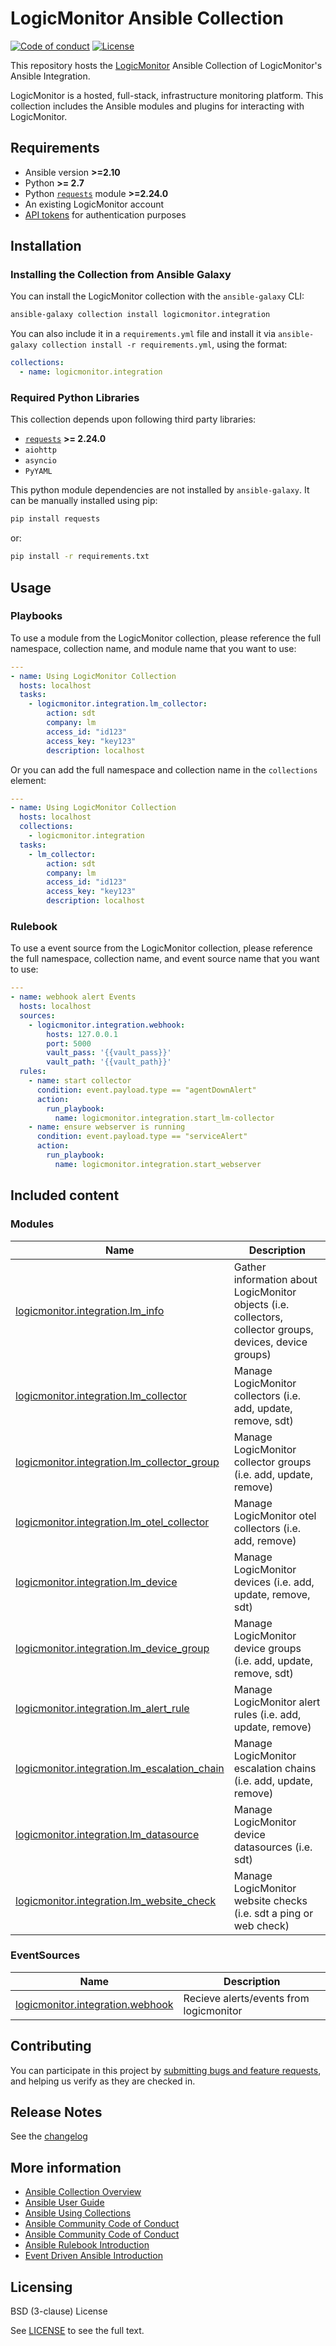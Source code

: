 # LogicMonitor Ansible Collection

[![Code of conduct](https://img.shields.io/badge/code%20of%20conduct-Ansible-silver.svg)](https://docs.ansible.com/ansible/latest/community/code_of_conduct.html)
[![License](https://img.shields.io/badge/License-BSD_3--Clause-blue.svg)](LICENSE)

This repository hosts the [LogicMonitor](https://logicmonitor.com) Ansible Collection of LogicMonitor's Ansible
Integration.

LogicMonitor is a hosted, full-stack, infrastructure monitoring platform. This collection includes the Ansible modules
and plugins for interacting with LogicMonitor.

## Requirements

- Ansible version **>=2.10**
- Python **>= 2.7**
- Python [``requests``](https://github.com/psf/requests) module **>=2.24.0**
- An existing LogicMonitor account
- [API tokens](https://logicmonitor.com/support/settings/users-and-roles/api-tokens) for authentication purposes

## Installation

### Installing the Collection from Ansible Galaxy

You can install the LogicMonitor collection with the `ansible-galaxy` CLI:

```bash
ansible-galaxy collection install logicmonitor.integration
```

You can also include it in a `requirements.yml` file and install it
via `ansible-galaxy collection install -r requirements.yml`, using the format:

```yaml
collections:
  - name: logicmonitor.integration
```

### Required Python Libraries

This collection depends upon following third party libraries:

* [`requests`](https://github.com/psf/requests) **>= 2.24.0**
* `aiohttp`
* `asyncio`
* `PyYAML`

This python module dependencies are not installed by `ansible-galaxy`. It can be manually installed using pip:

```bash
pip install requests
```

or:

```bash
pip install -r requirements.txt
```

## Usage

### Playbooks

To use a module from the LogicMonitor collection, please reference the full namespace, collection name, and module name
that you want to use:

```yaml
---
- name: Using LogicMonitor Collection
  hosts: localhost
  tasks:
    - logicmonitor.integration.lm_collector:
        action: sdt
        company: lm
        access_id: "id123"
        access_key: "key123"
        description: localhost
```

Or you can add the full namespace and collection name in the `collections` element:

```yaml
---
- name: Using LogicMonitor Collection
  hosts: localhost
  collections:
    - logicmonitor.integration
  tasks:
    - lm_collector:
        action: sdt
        company: lm
        access_id: "id123"
        access_key: "key123"
        description: localhost
```

### Rulebook

To use a event source from the LogicMonitor collection, please reference the full namespace, collection name, and event source name
that you want to use:

```yaml
---
- name: webhook alert Events
  hosts: localhost
  sources:
    - logicmonitor.integration.webhook:
        hosts: 127.0.0.1
        port: 5000
        vault_pass: '{{vault_pass}}'
        vault_path: '{{vault_path}}'
  rules:
    - name: start collector
      condition: event.payload.type == "agentDownAlert"
      action:
        run_playbook:
          name: logicmonitor.integration.start_lm-collector
    - name: ensure webserver is running
      condition: event.payload.type == "serviceAlert"
      action:
        run_playbook:
          name: logicmonitor.integration.start_webserver
```


## Included content

### Modules

Name | Description
--- | ---
[logicmonitor.integration.lm_info](https://github.com/ansible-collections/logicmonitor/blob/main/docs/logicmonitor.integration.lm_info_module.md)|Gather information about LogicMonitor objects (i.e. collectors, collector groups, devices, device groups)
[logicmonitor.integration.lm_collector](https://github.com/ansible-collections/logicmonitor/blob/main/docs/logicmonitor.integration.lm_collector_module.md)|Manage LogicMonitor collectors (i.e. add, update, remove, sdt)
[logicmonitor.integration.lm_collector_group](https://github.com/ansible-collections/logicmonitor/blob/main/docs/logicmonitor.integration.lm_collector_group_module.md)|Manage LogicMonitor collector groups (i.e. add, update, remove)
[logicmonitor.integration.lm_otel_collector](https://github.com/ansible-collections/logicmonitor/blob/main/docs/logicmonitor.integration.lm_otel_collector_module.md)|Manage LogicMonitor otel collectors (i.e. add, remove)
[logicmonitor.integration.lm_device](https://github.com/ansible-collections/logicmonitor/blob/main/docs/logicmonitor.integration.lm_device_module.md)|Manage LogicMonitor devices (i.e. add, update, remove, sdt)
[logicmonitor.integration.lm_device_group](https://github.com/ansible-collections/logicmonitor/blob/main/docs/logicmonitor.integration.lm_device_group_module.md)|Manage LogicMonitor device groups (i.e. add, update, remove, sdt)
[logicmonitor.integration.lm_alert_rule](https://github.com/ansible-collections/logicmonitor/blob/main/docs/logicmonitor.integration.lm_alert_rule_module.md)|Manage LogicMonitor alert rules (i.e. add, update, remove)
[logicmonitor.integration.lm_escalation_chain](https://github.com/ansible-collections/logicmonitor/blob/main/docs/logicmonitor.integration.lm_escalation_chain_module.md)|Manage LogicMonitor escalation chains (i.e. add, update, remove)
[logicmonitor.integration.lm_datasource](https://github.com/ansible-collections/logicmonitor/blob/main/docs/logicmonitor.integration.lm_datasource_module.md)|Manage LogicMonitor device datasources (i.e. sdt)
[logicmonitor.integration.lm_website_check](https://github.com/ansible-collections/logicmonitor/blob/main/docs/logicmonitor.integration.lm_website_check_module.md)|Manage LogicMonitor website checks (i.e. sdt a ping or web check)

### EventSources
Name | Description
--- | ---
[logicmonitor.integration.webhook](https://github.com/ansible-collections/logicmonitor/blob/main/docs/logicmonitor.integration.webhook_event_source.md)|Recieve alerts/events from logicmonitor


## Contributing

You can participate in this project
by [submitting bugs and feature requests](https://support.logicmonitor.com/hc/en-us/requests/new), and helping us verify
as they are checked in.

## Release Notes

See the [changelog](https://github.com/ansible-collections/logicmonitor/blob/main/CHANGELOG.rst)

## More information

- [Ansible Collection Overview](https://github.com/ansible-collections/overview)
- [Ansible User Guide](https://docs.ansible.com/ansible/latest/user_guide/index.html)
- [Ansible Using Collections](https://docs.ansible.com/ansible/latest/user_guide/collections_using.html)
- [Ansible Community Code of Conduct](https://docs.ansible.com/ansible/latest/community/code_of_conduct.html)
- [Ansible Community Code of Conduct](https://docs.ansible.com/ansible/latest/community/code_of_conduct.html)
- [Ansible Rulebook Introduction](https://ansible.readthedocs.io/projects/rulebook/en/latest/getting_started.html)
- [Event Driven Ansible Introduction](https://www.ansible.com/blog/getting-started-with-event-driven-ansible)

## Licensing

 BSD (3-clause) License

See [LICENSE](https://github.com/ansible-collections/logicmonitor/blob/main/LICENSE) to see the full text.